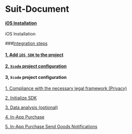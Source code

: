 # Suit-Document

#### [iOS Installation](markdowns/integration-ios.md)

iOS Installation

###[Integration steps](markdowns/integration-ios.md)
#### [1, Add `iOS SDK` to the project](markdowns/integration-ios.md)
#### [2, `Xcode` project configuration](markdowns/integration-ios.md)
#### 3, `Xcode` project configuration
[1. Compliance with the necessary legal framework (Privacy)](markdowns/integration-ios.md)

[2. Initialize SDK](markdowns/integration-ios.md)

[3. Data analysis (optional)](markdowns/integration-ios.md)

[4. In-App Purchase](markdowns/integration-ios.md)

[5. In-App Purchase Send Goods Notifications](markdowns/integration-ios.md)
